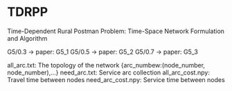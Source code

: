 # TDRPP
Time-Dependent Rural Postman Problem: Time-Space Network Formulation and Algorithm

G5/0.3 -> paper: G5_1
G5/0.5 -> paper: G5_2
G5/0.7 -> paper: G5_3

all_arc.txt: The topology of the network {arc_numbew:(node_number, node_number),...}
need_arc.txt: Service arc collection
all_arc_cost.npy: Travel time between nodes
need_arc_cost.npy: Service time between nodes

